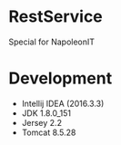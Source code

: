 # RestService
Special for NapoleonIT

# Development
- Intellij IDEA (2016.3.3) 
- JDK 1.8.0_151
- Jersey 2.2
- Tomcat 8.5.28
